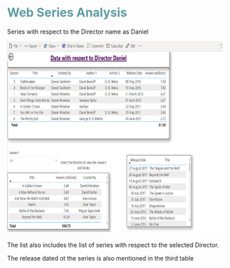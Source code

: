 <html>
<body>
<h1 style="color: #5e9ca0;">Web Series Analysis</h1>
<p>Series with respect to the Director name as Daniel</p>
<p><img src="Images/Untitled-2.jpg" alt="" width="900" height="450" /></p>
<p>The list also includes the list of series with respect to the selected Director.</p>

<p>The release dated ot the series is also mentioned in the third table</p>

</body>
</html>
